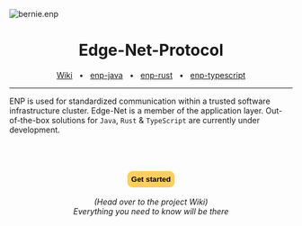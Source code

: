 ![bernie.enp](http://christian-bernstein.de/cdn/bernie/enp-github-banner.png)

<div align="center">
    <h1>Edge-Net-Protocol</h1>
<!--
    <a href="https://www.npmjs.com/package/prisma"><img src="https://img.shields.io/npm/v/prisma.svg?style=flat" /></a>
    <a href="https://github.com/prisma/prisma/blob/main/CONTRIBUTING.md"><img src="https://img.shields.io/badge/PRs-welcome-brightgreen.svg" /></a>
    <a href="https://github.com/prisma/prisma/blob/main/LICENSE"><img src="https://img.shields.io/badge/license-Apache%202-blue" /></a>
    <a href="https://slack.prisma.io/"><img src="https://img.shields.io/badge/chat-on%20slack-blue.svg" /></a>
    <br />
    <br />
-->
    <a href="https://github.com/prisma/prisma-examples/">Wiki</a>
    <span>&nbsp;&nbsp;•&nbsp;&nbsp;</span>
    <a href="https://www.prisma.io/docs/getting-started/quickstart">enp-java</a>
    <span>&nbsp;&nbsp;•&nbsp;&nbsp;</span>
    <a href="https://www.prisma.io/">enp-rust</a>
    <span>&nbsp;&nbsp;•&nbsp;&nbsp;</span>
    <a href="https://www.prisma.io/docs/">enp-typescript</a>
    <br />
    <hr />
</div>

ENP is used for standardized communication within a trusted software infrastructure cluster.
Edge-Net is a member of the application layer. Out-of-the-box solutions for `Java`, `Rust` & `TypeScript` are currently under development.


<br>
<br>
<br>

<div align="center">
    <a href="https://github.com/christian-bernstein/edge-net-protocol-specification/wiki">
        <button style="background-color: #FFCE61; border: none; border-radius: 9px; padding: 7px; cursor: pointer"><b>Get started</b></button>
    </a>
</div>

<br>

<div align="center">
    <i>(Head over to the project Wiki)<br>Everything you need to know will be there</i>
</div>

